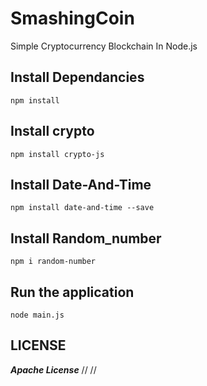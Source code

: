 # SmashingCoin

Simple Cryptocurrency Blockchain In Node.js

## Install Dependancies

    npm install

## Install crypto

    npm install crypto-js

## Install Date-And-Time

    npm install date-and-time --save

## Install Random_number

    npm i random-number

## Run the application

    node main.js

## LICENSE

**_Apache License_**
//
//
